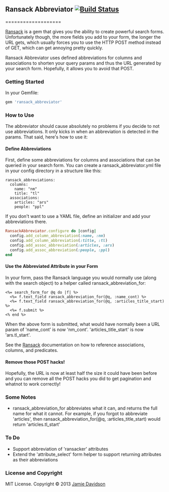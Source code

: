 ## Ransack Abbreviator [![Build Status](https://travis-ci.org/jhdavids8/ransack-abbreviator.png?branch=master)](http://travis-ci.org/jhdavids8/ransack-abbreviator)
===================

[Ransack](https://github.com/ernie/ransack) is a gem that gives you the ability to create powerful search forms. Unfortunately though, the more fields you add to your form, the longer the URL gets, which usually forces you to use the HTTP POST method instead of GET, which can get annoying pretty quickly. 

Ransack Abbreviator uses defined abbreviations for columns and associations to shorten your query params and thus the URL generated by your search form. Hopefully, it allows you to avoid that POST.

### Getting Started
In your Gemfile:

```ruby
gem 'ransack_abbreviator'
```

### How to Use
The abbreviator should cause absolutely no problems if you decide to not use abbreviations. It only kicks in when an abbreviation is detected in the params. That said, here's how to use it:

#### Define Abbreviations
First, define some abbreviations for columns and associations that can be queried in your search form. You can create a ransack_abbreviator.yml file in your config directory in a structure like this:

    ransack_abbreviations:
      columns:
        name: "nm"
        title: "tl"
      associations:
        articles: "ars"
        people: "ppl"

If you don't want to use a YAML file, define an initializer and add your abbreviations there.
```ruby
RansackAbbreviator.configure do |config|
  config.add_column_abbreviation(:name, :nm)
  config.add_column_abbreviation(:title, :tl)
  config.add_assoc_abbreviation(:articles, :ars)
  config.add_assoc_abbreviation(:people, :ppl)
end
```
#### Use the Abbreviated Attribute in your Form
In your form, pass the Ransack language you would normally use (along with the search object) to a helper called ransack_abbreviation_for:

    <%= search_form_for @q do |f| %>
      <%= f.text_field ransack_abbreviation_for(@q, :name_cont) %>
      <%= f.text_field ransack_abbreviation_for(@q, :articles_title_start) %>
      <%= f.submit %>
    <% end %>

When the above form is submitted, what would have normally been a URL param of 'name_cont' is now 'nm_cont'. 'articles_title_start' is now 'ars.tl_start'.

See the [Ransack](https://github.com/ernie/ransack) documentation on how to reference associations, columns, and predicates.

#### Remove those POST hacks!
Hopefully, the URL is now at least half the size it could have been before and you can remove all the POST hacks you did to get pagination and whatnot to work correctly!

### Some Notes
* ransack_abbreviation_for abbreviates what it can, and returns the full name for what it cannot. For example, if you forgot to abbreviate 'articles', then ransack_abbreviation_for(@q, :articles_title_start) would return 'articles.tl_start'

### To Do
* Support abbreviation of 'ransacker' attributes
* Extend the 'attribute_select' form helper to support returning attributes as their abbreviations

### License and Copyright
MIT License. Copyright &copy; 2013 [Jamie Davidson](http://jamie-davidson.com)